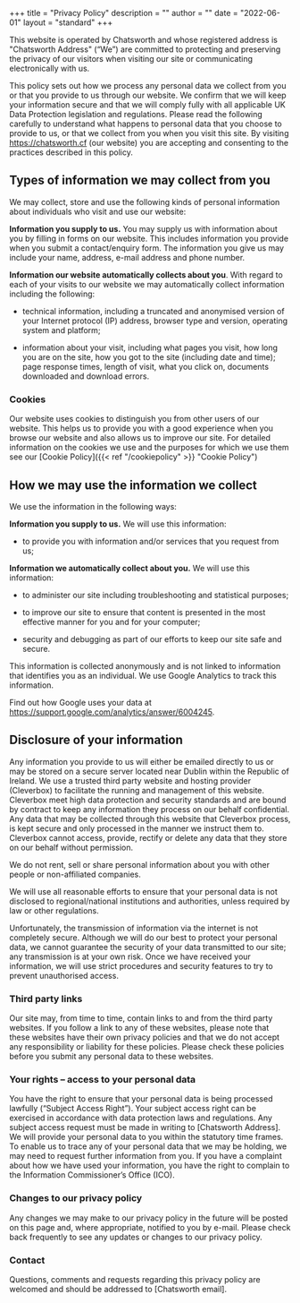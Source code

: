 +++
title = "Privacy Policy"
description = ""
author = ""
date = "2022-06-01"
layout = "standard"
+++

This website is operated by Chatsworth and whose registered address is "Chatsworth Address" (“We”) are committed to protecting and preserving the privacy of our visitors when visiting our site or communicating electronically with us.

This policy sets out how we process any personal data we collect from you or that you provide to us through our website. We confirm that we will keep your information secure and that we will comply fully with all applicable UK Data Protection legislation and regulations. Please read the following carefully to understand what happens to personal data that you choose to provide to us, or that we collect from you when you visit this site. By visiting https://chatsworth.cf (our website) you are accepting and consenting to the practices described in this policy.

## Types of information we may collect from you

We may collect, store and use the following kinds of personal information about individuals who visit and use our website:

**Information you supply to us.** You may supply us with information about you by filling in forms on our website. This includes information you provide when you submit a contact/enquiry form. The information you give us may include your name, address, e-mail address and phone number.

**Information our website automatically collects about you**. With regard to each of your visits to our website we may automatically collect information including the following:

* technical information, including a truncated and anonymised version of your Internet protocol (IP) address, browser type and version, operating system and platform;

* information about your visit, including what pages you visit, how long you are on the site, how you got to the site (including date and time); page response times, length of visit, what you click on, documents downloaded and download errors.

### Cookies

Our website uses cookies to distinguish you from other users of our website. This helps us to provide you with a good experience when you browse our website and also allows us to improve our site.
For detailed information on the cookies we use and the purposes for which we use them see our [Cookie Policy]({{< ref "/cookiepolicy" >}} "Cookie Policy")

## How we may use the information we collect

We use the information in the following ways:

**Information you supply to us.** We will use this information:

* to provide you with information and/or services that you request from us;

**Information we automatically collect about you.** We will use this information:

* to administer our site including troubleshooting and statistical purposes;

* to improve our site to ensure that content is presented in the most effective manner for you and for your computer;

* security and debugging as part of our efforts to keep our site safe and secure.

This information is collected anonymously and is not linked to information that identifies you as an individual.
We use Google Analytics to track this information.

Find out how Google uses your data at https://support.google.com/analytics/answer/6004245.

## Disclosure of your information

Any information you provide to us will either be emailed directly to us or may be stored on a secure server located near Dublin within the Republic of Ireland. We use a trusted third party website and hosting provider (Cleverbox) to facilitate the running and management of this website. Cleverbox meet high data protection and security standards and are bound by contract to keep any information they process on our behalf confidential. Any data that may be collected through this website that Cleverbox process, is kept secure and only processed in the manner we instruct them to. Cleverbox cannot access, provide, rectify or delete any data that they store on our behalf without permission.

We do not rent, sell or share personal information about you with other people or non-affiliated companies.

We will use all reasonable efforts to ensure that your personal data is not disclosed to regional/national institutions and authorities, unless required by law or other regulations.

Unfortunately, the transmission of information via the internet is not completely secure. Although we will do our best to protect your personal data, we cannot guarantee the security of your data transmitted to our site; any transmission is at your own risk. Once we have received your information, we will use strict procedures and security features to try to prevent unauthorised access.

### Third party links

Our site may, from time to time, contain links to and from the third party websites. If you follow a link to any of these websites, please note that these websites have their own privacy policies and that we do not accept any responsibility or liability for these policies. Please check these policies before you submit any personal data to these websites.

### Your rights – access to your personal data

You have the right to ensure that your personal data is being processed lawfully (“Subject Access Right”). Your subject access right can be exercised in accordance with data protection laws and regulations. Any subject access request must be made in writing to [Chatsworth Address]. We will provide your personal data to you within the statutory time frames. To enable us to trace any of your personal data that we may be holding, we may need to request further information from you. If you have a complaint about how we have used your information, you have the right to complain to the Information Commissioner’s Office (ICO).

### Changes to our privacy policy

Any changes we may make to our privacy policy in the future will be posted on this page and, where appropriate, notified to you by e-mail. Please check back frequently to see any updates or changes to our privacy policy.

### Contact

Questions, comments and requests regarding this privacy policy are welcomed and should be addressed to [Chatsworth email].